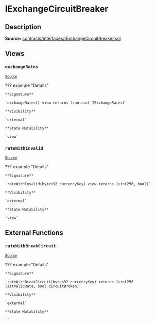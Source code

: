 # IExchangeCircuitBreaker

## Description

**Source:** [contracts/interfaces/IExchangeCircuitBreaker.sol](https://github.com/Synthetixio/synthetix/tree/v2.86.1/contracts/interfaces/IExchangeCircuitBreaker.sol)

## Views

### `exchangeRates`

<sub>[Source](https://github.com/Synthetixio/synthetix/tree/v2.86.1/contracts/interfaces/IExchangeCircuitBreaker.sol#L9)</sub>

??? example "Details"

    **Signature**

    `exchangeRates() view returns (contract IExchangeRates)`

    **Visibility**

    `external`

    **State Mutability**

    `view`

### `rateWithInvalid`

<sub>[Source](https://github.com/Synthetixio/synthetix/tree/v2.86.1/contracts/interfaces/IExchangeCircuitBreaker.sol#L11)</sub>

??? example "Details"

    **Signature**

    `rateWithInvalid(bytes32 currencyKey) view returns (uint256, bool)`

    **Visibility**

    `external`

    **State Mutability**

    `view`

## External Functions

### `rateWithBreakCircuit`

<sub>[Source](https://github.com/Synthetixio/synthetix/tree/v2.86.1/contracts/interfaces/IExchangeCircuitBreaker.sol#L13)</sub>

??? example "Details"

    **Signature**

    `rateWithBreakCircuit(bytes32 currencyKey) returns (uint256 lastValidRate, bool circuitBroken)`

    **Visibility**

    `external`

    **State Mutability**

    ``
